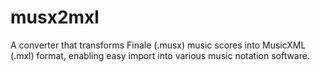 # musx2mxl
A converter that transforms Finale (.musx) music scores into MusicXML (.mxl) format, enabling easy import into various music notation software.
